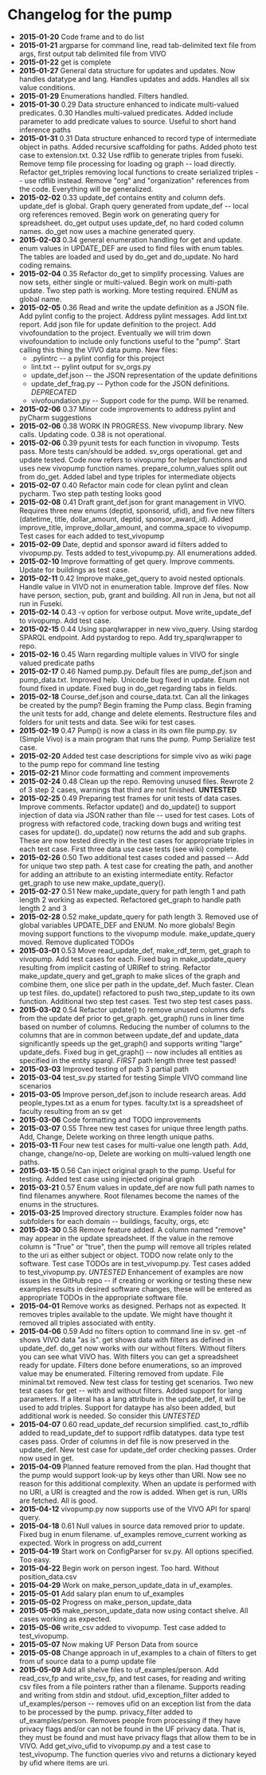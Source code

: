 # Changelog for the pump

* **2015-01-20** Code frame and to do list
* **2015-01-21** argparse for command line, read tab-delimited text file from args, first output tab delimited file 
from VIVO
* **2015-01-22** get is complete
* **2015-01-27** General data structure for updates and updates.  Now handles datatype and lang.  Handles updates 
and adds. Handles all six value conditions.
* **2015-01-29** Enumerations handled.  Filters handled.
* **2015-01-30** 0.29 Data structure enhanced to indicate multi-valued predicates. 0.30 Handles multi-valued 
predicates. Added include parameter to add predicate values to source.  Useful to short hand inference paths
* **2015-01-31** 0.31 Data structure enhanced to record type of intermediate object in paths.  Added recursive scaffolding for paths.  Added photo test case to extension.txt. 0.32 Use rdflib to generate triples 
from fuseki. Remove temp file processing for loading og graph -- load directly.  Refactor get_triples removing local functions to create serialized triples -- use rdflib instead. Remove "org" and "organization" references from the code.  Everything will be generalized.
* **2015-02-02** 0.33 update_def contains entity and column defs.  update_def is global.  Graph query generated from update_def -- local org references removed. Begin work on generating query for spreadsheet.  do_get output uses update_def, no hard coded column names.  do_get now uses a machine generated query.
* **2015-02-03** 0.34 general enumeration handling for get and update.  enum values in UPDATE_DEF are used to find files with enum tables.  The tables are loaded and used by do_get and do_update.  No hard coding remains.
* **2015-02-04** 0.35 Refactor do_get to simplify processing.  Values are now sets, either single or multi-valued. Begin work on multi-path update.  Two step path is working.  More testing required.  ENUM as global name.
* **2015-02-05** 0.36 Read and write the update definition as a JSON file.  Add pylint config to the project.  Address pylint messages. Add lint.txt report.  Add json file for update definition to the project.  Add vivofoundation to the project.  Eventually we will trim down vivofoundation to include only functions useful to the "pump".  Start calling this thing the VIVO data pump.  New files:
    * .pylintrc -- a pylint config for this project
    * lint.txt -- pylint output for sv_orgs.py
    * update_def.json -- the JSON representation of the update definitions
    * update_def_frag.py -- Python code for the JSON definitions. _DEPRECATED_
    * vivofoundation.py -- Support code for the pump.  Will be renamed.
* **2015-02-06** 0.37 Minor code improvements to address pylint and pyCharm suggestions
* **2015-02-06** 0.38 WORK IN PROGRESS.  New vivopump library.  New calls.  Updating code.  0.38 is not operational.
* **2015-02-06** 0.39 pyunit tests for each function in vivopump.  Tests pass.  More tests can/should be added.  sv_orgs operational.  get and update tested.  Code now refers to vivopump for helper functions and uses new vivopump function names. prepare_column_values split out from do_get.  Added label and type triples for intermediate objects
* **2015-02-07** 0.40 Refactor main code for clean pylint and clean pycharm.  Two step path testing looks good
* **2015-02-08** 0.41 Draft grant_def.json for grant management in VIVO.  Requires three new enums (deptid, sponsorid, ufid), and five new filters (datetime, title, dollar_amount, deptid, sponsor_award_id).  Added improve_title, improve_dollar_amount, and comma_space to vivopump.  Test cases for each added to test_vivopump
* **2015-02-09** Date, deptid and sponsor award id filters added to vivopump.py.  Tests added to test_vivopump.py.  All enumerations added.
* **2015-02-10** Improve formatting of get query. Improve comments. Update for buildings as test case.
* **2015-02-11** 0.42 Improve make_get_query to avoid nested optionals.  Handle value in VIVO not in enumeration table. Improve def files.  Now have person, section, pub, grant and building.  All run in Jena, but not all run in Fuseki.
* **2015-02-14** 0.43 -v option for verbose output.  Move write_update_def to vivopump.  Add test case.
* **2015-02-15** 0.44 Using sparqlwrapper in new vivo_query.  Using stardog SPARQL endpoint.  Add pystardog to repo.  Add try_sparqlwrapper to repo.
* **2015-02-16** 0.45 Warn regarding multiple values in VIVO for single valued predicate paths
* **2015-02-17** 0.46 Named pump.py.  Default files are pump_def.json and pump_data.txt.  Improved help. Unicode bug fixed in update.  Enum not found fixed in update.  Fixed bug in do_get regarding tabs in fields.
* **2015-02-18** Course_def.json and course_data.txt.  Can all the linkages be created by the pump? Begin framing the Pump class. Begin framing the unit tests for add, change and delete elements.  Restructure files and folders for unit tests and data.  See wiki for test cases.
* **2015-02-19** 0.47 Pump() is now a class in its own file pump.py.  sv (Simple Vivo) is a main program that runs the pump. Pump Serialize test case.
* **2015-02-20** Added test case descriptions for simple vivo as wiki page to the pump repo for command line testing
* **2015-02-21** Minor code formatting and comment improvements
* **2015-02-24** 0.48 Clean up the repo.  Removing unused files. Rewrote 2 of 3 step 2 cases, warnings that third are not finished.  **UNTESTED**
* **2015-02-25** 0.49 Preparing test frames for unit tests of data cases. Improve comments. Refactor update() and do_update() to support injection of data via JSON rather than file -- used for test cases. Lots of progress with refactored code, tracking down bugs and writing test cases for update().  do_update() now returns the add and sub graphs.  These are now tested directly in the test cases for appropriate triples in each test case.  First three data use case tests (see wiki) complete.
* **2015-02-26** 0.50 Two additional test cases coded and passed -- Add for unique two step path.  A test case for creating the path, and another for adding an attribute to an existing intermediate entity.  Refactor get_graph to use new make_update_query().
* **2015-02-27** 0.51 New make_update_query for path length 1 and path length 2 working as expected. Refactored get_graph to handle path length 2 and 3
* **2015-02-28** 0.52 make_update_query for path length 3.  Removed use of global variables UPDATE_DEF and ENUM.  No more globals! Begin moving support functions to the vivopump module.  make_update_query moved. Remove duplicated TODOs
* **2015-03-01** 0.53 Move read_update_def, make_rdf_term, get_graph to vivopump.  Add test cases for each.  Fixed bug in make_update_query resulting from implicit casting of URIRef to string. Refactor make_update_query and get_graph to make slices of the graph and combine them, one slice per path in the update_def.  Much faster. Clean up test files.  do_update() refactored to push two_step_update to its own function.  Additional two step test cases.  Test two step test cases pass.
* **2015-03-02** 0.54 Refactor update() to remove unused columns defs from the update def prior to get_graph.  get_graph() runs in liner time based on number of columns.  Reducing the number of columns to the columns that are in common between update_def and update_data significantly speeds up the get_graph() and supports writing "large" update_defs.  Fixed bug in get_graph() -- now includes all entities as specified in the entity sparql.  _FIRST_ path length three test passed!
* **2015-03-03** Improved testing of path 3 partial path
* **2015-03-04** test_sv.py started for testing Simple VIVO command line scenarios
* **2015-03-05** Improve person_def.json to include research areas.  Add people_types.txt as a enum for types.  faculty.txt is a spreadsheet of faculty resulting from an sv get
* **2015-03-06** Code formatting and TODO improvements
* **2015-03-07** 0.55 Three new test cases for unique three length paths.  Add, Change, Delete working on three length unique paths.
* **2015-03-11** Four new test cases for multi-value one length path.  Add, change, change/no-op, Delete are working on multi-valued length one paths.
* **2015-03-15** 0.56 Can inject original graph to the pump.  Useful for testing.  Added test case using injected original graph
* **2015-03-21** 0.57 Enum values in update_def are now full path names to find filenames anywhere.  Root filenames become the names of the enums in the structures.
* **2015-03-25** Improved directory structure.  Examples folder now has subfolders for each domain -- buildings, faculty, orgs, etc
* **2015-03-30** 0.58 Remove feature added.  A column named "remove" may appear in the update spreadsheet.  If the value in the remove column is "True" or "true", then the pump will remove all triples related to the uri as either subject or object.  TODO now relate only to the software. Test case TODOs are in test_vivopump.py.  Test cases added to test_vivopump.py.  *UNTESTED* Enhancement of examples are now issues in the GitHub repo -- if creating or working or testing these new examples results in desired software changes, these will be entered as appropriate TODOs in the appropriate software file.
* **2015-04-01** Remove works as designed.  Perhaps not as expected.  It removes triples available to the update.  We might have thought it removed all triples associated with entity.
* **2015-04-06** 0.59 Add no filters option to command line in sv.  get -nf shows VIVO data "as is".  get shows data with filters as defined in update_def. do_get now works with our without filters.  Without filters you can see what VIVO has.  With filters you can get a spreadsheet ready for update.  Filters done before enumerations, so an improved value may be enumerated.  Filtering removed from update. File minimal.txt removed.  New test class for testing get scenarios.  Two new test cases for get -- with and without filters.  Added support for lang parameters.  If a literal has a lang attribute in the update_def, it will be used to add triples. Support for dataype has also been added, but additional work is needed.  So consider this *UNTESTED*
* **2015-04-07** 0.60 read_update_def recursion simplified.  cast_to_rdflib added to read_update_def to support rdflib datatypes.  data type test cases pass.  Order of columns in def file is now preserved in the update_def.  New test case for update_def order checking passes.  Order now used in get.
* **2015-04-09** Planned feature removed from the plan.  Had thought that the pump would support look-up by keys other than URI.  Now see no reason for this additional complexity.  When an update is performed with no URI, a URI is creagted and the row is added.  When get is run, URIs are fetched.  All is good.
* **2015-04-12** vivopump.py now supports use of the VIVO API for sparql query.
* **2015-04-18** 0.61 Null values in source data removed prior to update.  Fixed bug in enum filename.  uf_examples remove_current working as expected.  Work in progress on add_current
* **2015-04-19** Start work on ConfigParser for sv.py.  All options specified.  Too easy.
* **2015-04-22** Begin work on person ingest.  Too hard.  Without position_data.csv
* **2015-04-29** Work on make_person_update_data in uf_examples.
* **2015-05-01** Add salary plan enum to uf_examples
* **2015-05-02** Progress on make_person_update_data
* **2015-05-05** make_person_update_data now using contact shelve.  All cases working as expected.
* **2015-05-06** write_csv added to vivopump.  Test case added to test_vivopump.
* **2015-05-07** Now making UF Person Data from source
* **2015-05-08** Change approach in uf_examples to a chain of filters to get from uf source data to a pump update file
* **2015-05-09** Add all shelve files to uf_examples/person. Add read_csv_fp and write_csv_fp, and test cases, for reading and writing csv files from a file pointers rather than a filename.  Supports reading and writing from stdin and stdout. ufid_exception_filter added to uf_examples/person -- removes ufid on an exception list from the data to be processed by the pump. privacy_filter added to uf_examples/person.  Removes people from processing if they have privacy flags and/or can not be found in the UF privacy data.  That is, they must be found and must have privacy flags that allow them to be in VIVO.  Add get_vivo_ufid to vivopump.py and a test case to test_vivopump.  The function queries vivo and returns a dictionary keyed by ufid where items are uri.
